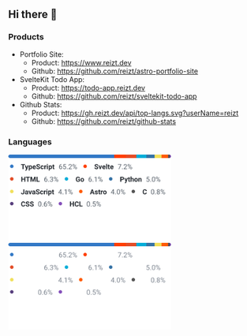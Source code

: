## Hi there 👋

### Products

- Portfolio Site:
  - Product: https://www.reizt.dev
  - Github: https://github.com/reizt/astro-portfolio-site
- SvelteKit Todo App:
  - Product: https://todo-app.reizt.dev
  - Github: https://github.com/reizt/sveltekit-todo-app
- Github Stats:
  - Product: https://gh.reizt.dev/api/top-langs.svg?userName=reizt
  - Github: https://github.com/reizt/github-stats

### Languages

<a href="https://github.com/reizt#gh-light-mode-only">
  <img src="./top-langs.light.svg" width="330" class="languages light"/>
</a>
<a href="https://github.com/reizt#gh-dark-mode-only">
  <img src="./top-langs.dark.svg" width="330" class="languages dark"/>
</a>
